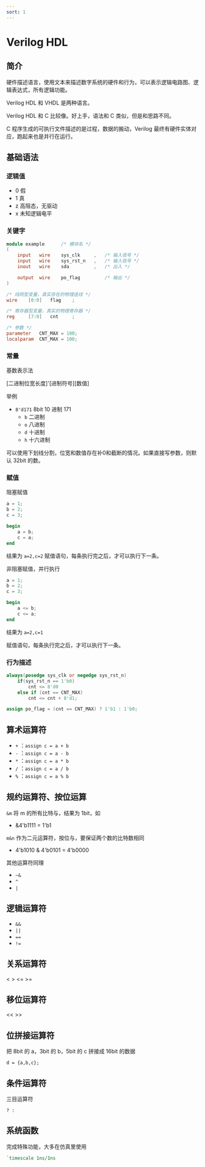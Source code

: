 ```yaml
---
sort: 1
---
```

# Verilog HDL



## 简介

硬件描述语言，使用文本来描述数字系统的硬件和行为，可以表示逻辑电路图、逻辑表达式，所有逻辑功能。

Verilog HDL 和 VHDL 是两种语言。

Verilog HDL 和 C 比较像。好上手，语法和 C 类似，但是和思路不同。

C 程序生成的可执行文件描述的是过程，数据的搬动，Verilog 最终有硬件实体对应，跑起来也是并行在运行。

## 基础语法

### 逻辑值

- 0 假
- 1 真
- z 高阻态，无驱动
- x 未知逻辑电平


### 关键字

```verilog
module example      /* 模块名 */
(
    input   wire    sys_clk     ,   /* 输入信号 */
    input   wire    sys_rst_n   ,   /* 输入信号 */
    inout   wire    sda         ,   /* 出入 */

    output  wire    po_flag         /* 输出 */
)

/* 线网型变量，真实存在的物理连线 */
wire    [0:0]   flag    ;

/* 寄存器型变量，真实的物理寄存器 */
reg     [7:0]   cnt     ;

/* 参数 */
parameter   CNT_MAX = 100;
localparam  CNT_MAX = 100;

```

### 常量

基数表示法

[二进制位宽长度]'[进制符号][数值]

举例 
- `8'd171` 8bit 10 进制 171
  - `b` 二进制
  - `o` 八进制
  - `d` 十进制
  - `h` 十六进制

可以使用下划线分割，位宽和数值存在补0和截断的情况。如果直接写参数，则默认 32bit 的数。


### 赋值

阻塞赋值
```verilog
a = 1;
b = 2;
c = 3;

begin
    a = b;
    c = a;
end
```
结果为 `a=2,c=2`
赋值语句，每条执行完之后，才可以执行下一条。

非阻塞赋值，并行执行
```verilog
a = 1;
b = 2;
c = 3;

begin
    a <= b;
    c <= a;
end
```
结果为 `a=2,c=1`

赋值语句，每条执行完之后，才可以执行下一条。


### 行为描述

```verilog
always(posedge sys_clk or negedge sys_rst_n)
    if(sys_rst_n == 1'b0)
        cnt <= 8'd0
    else if (cnt == CNT_MAX)
        cnt <= cnt + 8'd1;

assign po_flag = (cnt == CNT_MAX) ? 1'b1 : 1'b0;

```

## 算术运算符

- `+` ：`assign c = a + b`
- `-` ：`assign c = a - b`
- `*` ：`assign c = a * b`
- `/` ：`assign c = a / b`
- `%` ：`assign c = a % b`

## 规约运算符、按位运算


`&m` 将 m 的所有比特与，结果为 1bit，如
- &4'b1111 = 1'b1

`m&n` 作为二元运算符，按位与，要保证两个数的比特数相同
- 4'b1010 & 4'b0101 = 4'b0000


其他运算符同理
- `~&`
- `^`
- `|`

## 逻辑运算符

- `&&`
- `||`
- `==`
- `!=`

## 关系运算符

< > <= >=


## 移位运算符

<< >>

## 位拼接运算符

把 8bit 的 a，3bit 的 b，5bit 的 c 拼接成 16bit 的数据

`d = {a,b,c};`


## 条件运算符

三目运算符

` ? : `


## 系统函数

完成特殊功能，大多在仿真里使用

```verilog
`timescale 1ns/1ns

```



